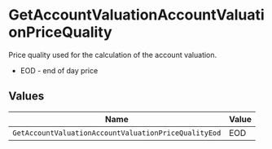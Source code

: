 # GetAccountValuationAccountValuationPriceQuality

Price quality used for the calculation of the account valuation.
* EOD - end of day price


## Values

| Name                                                 | Value                                                |
| ---------------------------------------------------- | ---------------------------------------------------- |
| `GetAccountValuationAccountValuationPriceQualityEod` | EOD                                                  |